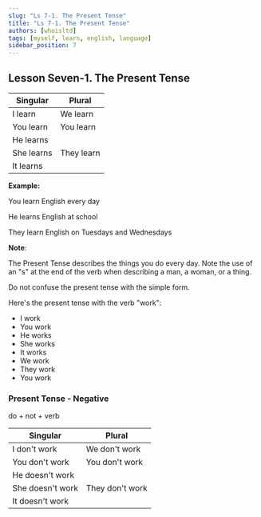 ```yaml
---
slug: "Ls 7-1. The Present Tense"
title: "Ls 7-1. The Present Tense"
authors: [whoisltd]
tags: [myself, learn, english, language]
sidebar_position: 7
---
```


## Lesson Seven-1. The Present Tense

| **Singular** | **Plural** |
| ------------ | ---------- |
| I learn      | We learn   |
| You learn    | You learn  |
| He learns    |            |
| She learns   | They learn |
| It learns    |            |

**Example:**

You learn English every day

He learns English at school

They learn English on Tuesdays and Wednesdays

**Note**:

The Present Tense describes the things you do every day. Note the use of an "s" at the end of the verb when describing a man, a woman, or a thing.

Do not confuse the present tense with the simple form.

Here's the present tense with the verb "work":

- I work
- You work
- He works
- She works
- It works
- We work
- They work
- You work

### Present Tense - Negative

do + not + verb

| Singular         | Plural          |
| ---------------- | --------------- |
| I don't work     | We don't work   |
| You don't work   | You don't work  |
| He doesn't work  |                 |
| She doesn't work | They don't work |
| It doesn't work  |                 |

